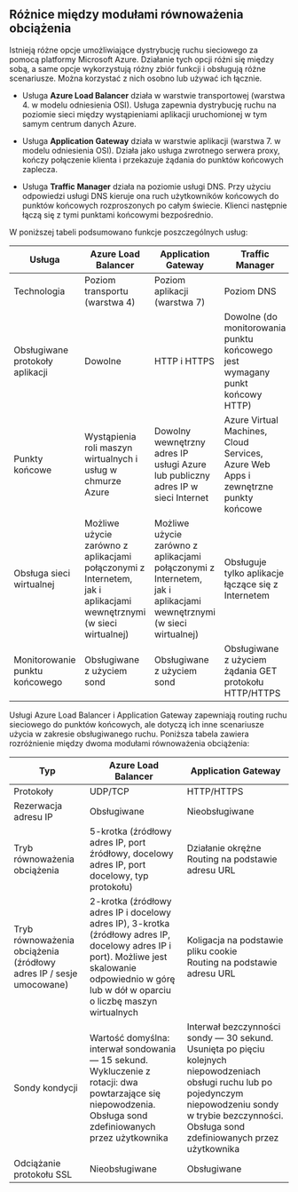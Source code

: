 ## <a name="load-balancer-differences"></a>Różnice między modułami równoważenia obciążenia

Istnieją różne opcje umożliwiające dystrybucję ruchu sieciowego za pomocą platformy Microsoft Azure. Działanie tych opcji różni się między sobą, a same opcje wykorzystują różny zbiór funkcji i obsługują różne scenariusze. Można korzystać z nich osobno lub używać ich łącznie.

- Usługa **Azure Load Balancer** działa w warstwie transportowej (warstwa 4. w modelu odniesienia OSI). Usługa zapewnia dystrybucję ruchu na poziomie sieci między wystąpieniami aplikacji uruchomionej w tym samym centrum danych Azure.

- Usługa **Application Gateway** działa w warstwie aplikacji (warstwa 7. w modelu odniesienia OSI). Działa jako usługa zwrotnego serwera proxy, kończy połączenie klienta i przekazuje żądania do punktów końcowych zaplecza.

- Usługa **Traffic Manager** działa na poziomie usługi DNS.  Przy użyciu odpowiedzi usługi DNS kieruje ona ruch użytkowników końcowych do punktów końcowych rozproszonych po całym świecie. Klienci następnie łączą się z tymi punktami końcowymi bezpośrednio.

W poniższej tabeli podsumowano funkcje poszczególnych usług:

| Usługa | Azure Load Balancer | Application Gateway | Traffic Manager |
|---|---|---|---|
|Technologia| Poziom transportu (warstwa 4) | Poziom aplikacji (warstwa 7) | Poziom DNS |
| Obsługiwane protokoły aplikacji | Dowolne | HTTP i HTTPS |  Dowolne (do monitorowania punktu końcowego jest wymagany punkt końcowy HTTP) |
| Punkty końcowe | Wystąpienia roli maszyn wirtualnych i usług w chmurze Azure | Dowolny wewnętrzny adres IP usługi Azure lub publiczny adres IP w sieci Internet | Azure Virtual Machines, Cloud Services, Azure Web Apps i zewnętrzne punkty końcowe |
| Obsługa sieci wirtualnej | Możliwe użycie zarówno z aplikacjami połączonymi z Internetem, jak i aplikacjami wewnętrznymi (w sieci wirtualnej) | Możliwe użycie zarówno z aplikacjami połączonymi z Internetem, jak i aplikacjami wewnętrznymi (w sieci wirtualnej) |    Obsługuje tylko aplikacje łączące się z Internetem |
Monitorowanie punktu końcowego | Obsługiwane z użyciem sond | Obsługiwane z użyciem sond | Obsługiwane z użyciem żądania GET protokołu HTTP/HTTPS | 

Usługi Azure Load Balancer i Application Gateway zapewniają routing ruchu sieciowego do punktów końcowych, ale dotyczą ich inne scenariusze użycia w zakresie obsługiwanego ruchu. Poniższa tabela zawiera rozróżnienie między dwoma modułami równoważenia obciążenia:

| Typ | Azure Load Balancer | Application Gateway |
|---|---|---|
| Protokoły | UDP/TCP | HTTP/HTTPS |
| Rezerwacja adresu IP | Obsługiwane | Nieobsługiwane | 
| Tryb równoważenia obciążenia | 5-krotka (źródłowy adres IP, port źródłowy, docelowy adres IP, port docelowy, typ protokołu) | Działanie okrężne<br>Routing na podstawie adresu URL | 
| Tryb równoważenia obciążenia (źródłowy adres IP / sesje umocowane) |  2-krotka (źródłowy adres IP i docelowy adres IP), 3-krotka (źródłowy adres IP, docelowy adres IP i port). Możliwe jest skalowanie odpowiednio w górę lub w dół w oparciu o liczbę maszyn wirtualnych | Koligacja na podstawie pliku cookie<br>Routing na podstawie adresu URL |
| Sondy kondycji | Wartość domyślna: interwał sondowania — 15 sekund. Wykluczenie z rotacji: dwa powtarzające się niepowodzenia. Obsługa sond zdefiniowanych przez użytkownika | Interwał bezczynności sondy — 30 sekund. Usunięta po pięciu kolejnych niepowodzeniach obsługi ruchu lub po pojedynczym niepowodzeniu sondy w trybie bezczynności. Obsługa sond zdefiniowanych przez użytkownika | 
| Odciążanie protokołu SSL | Nieobsługiwane | Obsługiwane | 
  

<!--HONumber=Oct16_HO3-->



